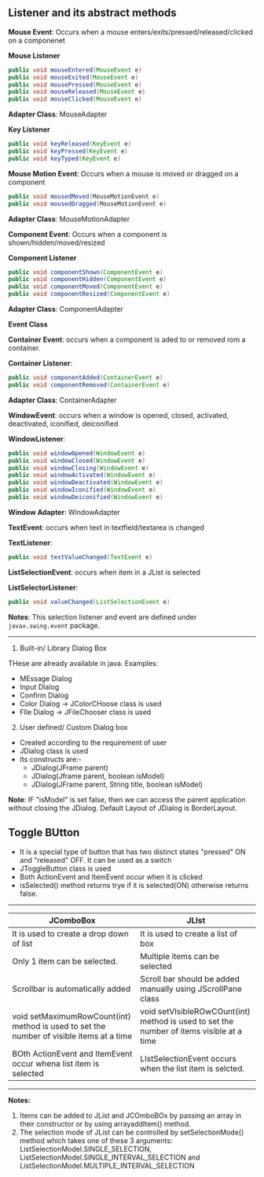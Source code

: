 ## Listener and its abstract methods


**Mouse Event**: Occurs when a mouse enters/exits/pressed/released/clicked on a componenet

**Mouse Listener**

```java
public void mouseEntered(MouseEvent e)
public void mouseExited(MouseEvent e)
public void mousePressed(MouseEvent e)
public void mouseReleased(MouseEvent e)
public void mouseClicked(MouseEvent e)
```

**Adapter Class**: MouseAdapter

**Key Listener**

```java
public void keyReleased(KeyEvent e)
public void keyPressed(KeyEvent e)
public void keyTyped(KeyEvent e)
```

**Mouse Motion Event**: Occurs when a mouse is moved or dragged on a component

```java
public void mousedMoved(MouseMotionEvent e)
public void mousedDragged(MouseMotionEvent e)
```

**Adapter Class**: MouseMotionAdapter

**Component Event**: Occurs when a component is shown/hidden/moved/resized

**Component Listener**
```java
public void componentShown(ComponentEvent e)
public void componentHidden(ComponentEvent e)
public void componentMoved(ComponentEvent e)
public void componentResized(ComponentEvent e)
```

**Adapter Class**: ComponentAdapter

**Event Class**

**Container Event**: occurs when a component is aded to or removed rom a container.

**Container Listener**:
```java
public void componentAdded(ContainerEvent e)
public void componentRemoved(ContainerEvent e)
```

**Adapter Class**: ContainerAdapter

**WindowEvent**: occurs when a window is opened, closed, activated, deactivated, iconified, deiconified

**WindowListener**:
```java
public void windowOpened(WindowEvent e)
public void windowClosed(WindowEvent e)
public void windowClosing(WindowEvent e)
public void windowActivated(WindowEvent e)
public void windowDeactivated(WindowEvent e)
public void windowIconified(WindowEvent e)
public void windowDeiconified(WindowEvent e)
```

**Window Adapter**: WindowAdapter

**TextEvent**: occurs when text in textfield/textarea is changed

**TextListener**:
```java
public void textValueChanged(TextEvent e)
```

**ListSelectionEvent**:
occurs when item in a JList is selected

**ListSelectorListener**:
```java
public void valueChanged(ListSelectionEvent e)
```

**Notes**: This selection listener and event are defined under `javax.swing.event` package.

---

1. Built-in/ Library Dialog Box

THese are already available in java.
Examples:
- MEssage Dialog
- Input DIalog
- Confirm Dialog
- Color Dialog -> JColorCHoose class is used
- FIle Dialog -> JFileChooser class is used

2. User defined/ Custom Dialog box
- Created according to the requirement of user
- JDialog class is used
- Its constructs are:-
    - JDialog(JFrame parent)
    - JDialog(Jframe parent, boolean isModel)
    - JDialog(JFrame parent, String title, boolean isModel)

**Note**: IF "isModel" is set false, then we can access the parent application without closing the JDialog.
Default Layout of JDialog is BorderLayout.

## Toggle BUtton

- It is a special type of button that has two distinct states "pressed" ON and "released" OFF. It can be used as a switch
- JToggleButton class is used
- Both ActionEvent and ItemEvent occur when it is clicked
- isSelected() method returns trye if it is selected(ON) otherwise returns false.
---

|  JComboBox  | JLIst   |
|-------------|---------|
|It is used to create a drop down of list| It is used to create a list of box|
|Only 1 item can be selected. | Multiple items can be selected|
|Scrollbar is automatically added|Scroll bar should be added manually using JScrollPane class|
| void setMaximumRowCount(int) method is used to set the number of visible items at a time| void setVIsibleROwCOunt(int) method is used to set the number of items visible at a time|
|BOth ActionEvent and ItemEvent occur whena list item is selected | LIstSelectionEvent occurs when the list item is selcted.|

---

**Notes:**
1. Items can be added to JList and JCOmboBOx by passing an array in their constructor or by using arrayaddItem() method.
2. The selection mode of JList can be controlled by setSelectionMode() method which takes one of these 3 arguments: ListSelectionModel.SINGLE_SELECTION, ListSelectionModel.SINGLE_INTERVAL_SELECTION and ListSelectionModel.MULTIPLE_INTERVAL_SELECTION